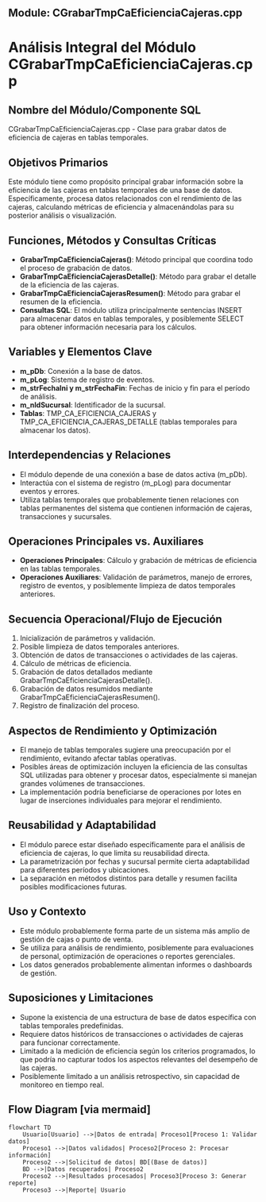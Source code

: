 ## Module: CGrabarTmpCaEficienciaCajeras.cpp
# Análisis Integral del Módulo CGrabarTmpCaEficienciaCajeras.cpp

## Nombre del Módulo/Componente SQL
CGrabarTmpCaEficienciaCajeras.cpp - Clase para grabar datos de eficiencia de cajeras en tablas temporales.

## Objetivos Primarios
Este módulo tiene como propósito principal grabar información sobre la eficiencia de las cajeras en tablas temporales de una base de datos. Específicamente, procesa datos relacionados con el rendimiento de las cajeras, calculando métricas de eficiencia y almacenándolas para su posterior análisis o visualización.

## Funciones, Métodos y Consultas Críticas
- **GrabarTmpCaEficienciaCajeras()**: Método principal que coordina todo el proceso de grabación de datos.
- **GrabarTmpCaEficienciaCajerasDetalle()**: Método para grabar el detalle de la eficiencia de las cajeras.
- **GrabarTmpCaEficienciaCajerasResumen()**: Método para grabar el resumen de la eficiencia.
- **Consultas SQL**: El módulo utiliza principalmente sentencias INSERT para almacenar datos en tablas temporales, y posiblemente SELECT para obtener información necesaria para los cálculos.

## Variables y Elementos Clave
- **m_pDb**: Conexión a la base de datos.
- **m_pLog**: Sistema de registro de eventos.
- **m_strFechaIni y m_strFechaFin**: Fechas de inicio y fin para el período de análisis.
- **m_nIdSucursal**: Identificador de la sucursal.
- **Tablas**: TMP_CA_EFICIENCIA_CAJERAS y TMP_CA_EFICIENCIA_CAJERAS_DETALLE (tablas temporales para almacenar los datos).

## Interdependencias y Relaciones
- El módulo depende de una conexión a base de datos activa (m_pDb).
- Interactúa con el sistema de registro (m_pLog) para documentar eventos y errores.
- Utiliza tablas temporales que probablemente tienen relaciones con tablas permanentes del sistema que contienen información de cajeras, transacciones y sucursales.

## Operaciones Principales vs. Auxiliares
- **Operaciones Principales**: Cálculo y grabación de métricas de eficiencia en las tablas temporales.
- **Operaciones Auxiliares**: Validación de parámetros, manejo de errores, registro de eventos, y posiblemente limpieza de datos temporales anteriores.

## Secuencia Operacional/Flujo de Ejecución
1. Inicialización de parámetros y validación.
2. Posible limpieza de datos temporales anteriores.
3. Obtención de datos de transacciones o actividades de las cajeras.
4. Cálculo de métricas de eficiencia.
5. Grabación de datos detallados mediante GrabarTmpCaEficienciaCajerasDetalle().
6. Grabación de datos resumidos mediante GrabarTmpCaEficienciaCajerasResumen().
7. Registro de finalización del proceso.

## Aspectos de Rendimiento y Optimización
- El manejo de tablas temporales sugiere una preocupación por el rendimiento, evitando afectar tablas operativas.
- Posibles áreas de optimización incluyen la eficiencia de las consultas SQL utilizadas para obtener y procesar datos, especialmente si manejan grandes volúmenes de transacciones.
- La implementación podría beneficiarse de operaciones por lotes en lugar de inserciones individuales para mejorar el rendimiento.

## Reusabilidad y Adaptabilidad
- El módulo parece estar diseñado específicamente para el análisis de eficiencia de cajeras, lo que limita su reusabilidad directa.
- La parametrización por fechas y sucursal permite cierta adaptabilidad para diferentes períodos y ubicaciones.
- La separación en métodos distintos para detalle y resumen facilita posibles modificaciones futuras.

## Uso y Contexto
- Este módulo probablemente forma parte de un sistema más amplio de gestión de cajas o punto de venta.
- Se utiliza para análisis de rendimiento, posiblemente para evaluaciones de personal, optimización de operaciones o reportes gerenciales.
- Los datos generados probablemente alimentan informes o dashboards de gestión.

## Suposiciones y Limitaciones
- Supone la existencia de una estructura de base de datos específica con tablas temporales predefinidas.
- Requiere datos históricos de transacciones o actividades de cajeras para funcionar correctamente.
- Limitado a la medición de eficiencia según los criterios programados, lo que podría no capturar todos los aspectos relevantes del desempeño de las cajeras.
- Posiblemente limitado a un análisis retrospectivo, sin capacidad de monitoreo en tiempo real.
## Flow Diagram [via mermaid]
```mermaid
flowchart TD
    Usuario[Usuario] -->|Datos de entrada| Proceso1[Proceso 1: Validar datos]
    Proceso1 -->|Datos validados| Proceso2[Proceso 2: Procesar información]
    Proceso2 -->|Solicitud de datos| BD[(Base de datos)]
    BD -->|Datos recuperados| Proceso2
    Proceso2 -->|Resultados procesados| Proceso3[Proceso 3: Generar reporte]
    Proceso3 -->|Reporte| Usuario
```
